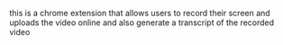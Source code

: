 this is a chrome extension that allows  users to record their screen and uploads the video online and also generate a transcript of the recorded video 

